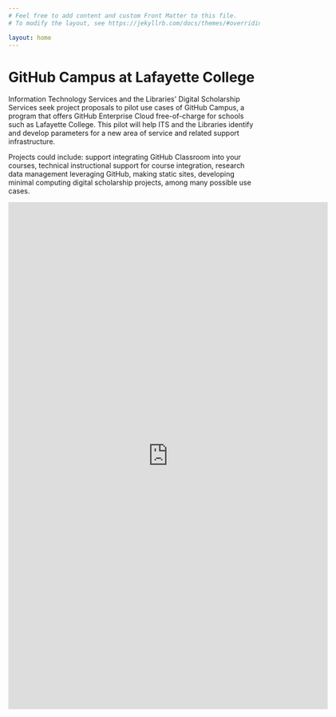 ```yaml
---
# Feel free to add content and custom Front Matter to this file.
# To modify the layout, see https://jekyllrb.com/docs/themes/#overriding-theme-defaults

layout: home
---
```

# GitHub Campus at Lafayette College
Information Technology Services and the Libraries' Digital Scholarship Services seek project proposals to pilot use cases of GitHub Campus, a program that offers GitHub Enterprise Cloud free-of-charge for schools such as Lafayette College. This pilot will help ITS and the Libraries identify and develop parameters for a new area of service and related support infrastructure.

Projects could include: support integrating GitHub Classroom into your courses, technical instructional support for course integration, research data management leveraging GitHub, making static sites, developing minimal computing digital scholarship projects, among many possible use cases. 

<iframe src="https://docs.google.com/forms/d/e/1FAIpQLSdctxslmh17L-hlC3Mz_g0X_rf1MISBPq35__pymjAqcjS3Wg/viewform?embedded=true" width="640" height="1015" frameborder="0" marginheight="0" marginwidth="0">Loading…</iframe>
